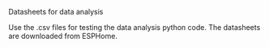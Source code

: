 Datasheets for data analysis

Use the .csv files for testing the data analysis python code. The datasheets are downloaded from ESPHome.

